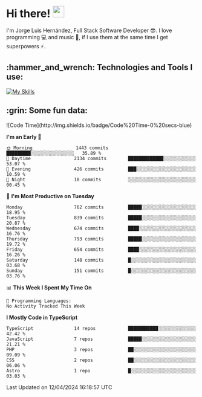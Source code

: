 <h1 align="left">
 <abc>
  <br>Hi there! <img src="https://user-images.githubusercontent.com/42378118/110234147-e3259600-7f4e-11eb-95be-0c4047144dea.gif" width="30"><br>
 </abc>
</h1>

I'm Jorge Luis Hernández, Full Stack Software Developer :sunglasses:. I love programming :computer: and music :musical_score:, if I use them at the same time I get superpowers :zap:. 


<h2 align="left">:hammer_and_wrench: Technologies and Tools I use:</h2>

[![My Skills](https://skillicons.dev/icons?i=js,ts,html,css,py,vue,react,next,nest,postgres,mysql)](https://skillicons.dev)

<h2 align="left">:grin: Some fun data:</h2>
<!--START_SECTION:waka-->
![Code Time](http://img.shields.io/badge/Code%20Time-0%20secs-blue)

**I'm an Early 🐤** 

```text
🌞 Morning                1443 commits        █████████░░░░░░░░░░░░░░░░   35.89 % 
🌆 Daytime                2134 commits        █████████████░░░░░░░░░░░░   53.07 % 
🌃 Evening                426 commits         ███░░░░░░░░░░░░░░░░░░░░░░   10.59 % 
🌙 Night                  18 commits          ░░░░░░░░░░░░░░░░░░░░░░░░░   00.45 % 
```
📅 **I'm Most Productive on Tuesday** 

```text
Monday                   762 commits         █████░░░░░░░░░░░░░░░░░░░░   18.95 % 
Tuesday                  839 commits         █████░░░░░░░░░░░░░░░░░░░░   20.87 % 
Wednesday                674 commits         ████░░░░░░░░░░░░░░░░░░░░░   16.76 % 
Thursday                 793 commits         █████░░░░░░░░░░░░░░░░░░░░   19.72 % 
Friday                   654 commits         ████░░░░░░░░░░░░░░░░░░░░░   16.26 % 
Saturday                 148 commits         █░░░░░░░░░░░░░░░░░░░░░░░░   03.68 % 
Sunday                   151 commits         █░░░░░░░░░░░░░░░░░░░░░░░░   03.76 % 
```


📊 **This Week I Spent My Time On** 

```text
💬 Programming Languages: 
No Activity Tracked This Week
```

**I Mostly Code in TypeScript** 

```text
TypeScript               14 repos            ███████████░░░░░░░░░░░░░░   42.42 % 
JavaScript               7 repos             █████░░░░░░░░░░░░░░░░░░░░   21.21 % 
PHP                      3 repos             ██░░░░░░░░░░░░░░░░░░░░░░░   09.09 % 
CSS                      2 repos             ██░░░░░░░░░░░░░░░░░░░░░░░   06.06 % 
Astro                    1 repo              █░░░░░░░░░░░░░░░░░░░░░░░░   03.03 % 
```




 Last Updated on 12/04/2024 16:18:57 UTC
<!--END_SECTION:waka-->
